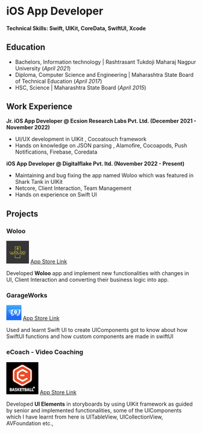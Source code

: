 # iOS App Developer

#### Technical Skills: Swift, UIKit, CoreData, SwiftUI, Xcode

## Education
- Bachelors, Information technology | Rashtrasant Tukdoji Maharaj Nagpur University (_April 2021_)								       		
- Diploma, Computer Science and Engineering	| Maharashtra State Board of Technical Education (_April 2017_)	 			        		
- HSC, Science | Maharashtra State Board (_April 2015_)

## Work Experience
**Jr. iOS App Developer @ Ecsion Research Labs Pvt. Ltd. (December 2021 - November 2022)**
- UI/UX development in UIKit , Cocoatouch framework
- Hands on knowledge on JSON parsing , Alamofire, Cocoapods, Push Notifications, Firebase, Coredata

**iOS App Developer @ Digitalflake Pvt. ltd. (November 2022 - Present)**
- Maintaining and bug fixing the app named Woloo which was featured in Shark Tank in UIKit
- Netcore, Client Interaction, Team Management
- Hands on experience on Swift UI

## Projects
### Woloo 
![Woloo App](/assets/Icon-Notification@3x.png) [App Store Link](https://apps.apple.com/in/app/woloo/id1571476207) 

Developed **Woloo** app and implement new functionalities with changes in UI, Client Interaction and converting their business logic into app.


### GarageWorks
![GarageWorks](/assets/40x40_1.png) [App Store Link](https://apps.apple.com/in/app/garageworks/id6445813812)

Used and learnt Swift UI to create UIComponents got to know about how SwiftUI functions and how custom components are made in swiftUI

### eCoach - Video Coaching 
![eCoach - video Library](/assets/ecoachLegacyAppcopy1.png)  [App Store Link](https://apps.apple.com/us/app/ecoachbasketball/id1592997257)

Developed **UI Elements** in storyboards by using UIKit framework as guided by senior and implemented functionalities, some of the UIComponents which I have learnt from here is UITableView, UICollectionView, AVFoundation etc.,


